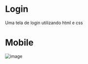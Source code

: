 # Login

Uma tela de login utilizando html e css

# Mobile

![image](https://user-images.githubusercontent.com/88986695/218566658-3b920934-92ad-41ac-8c2c-1bee8b6eadf9.png)
